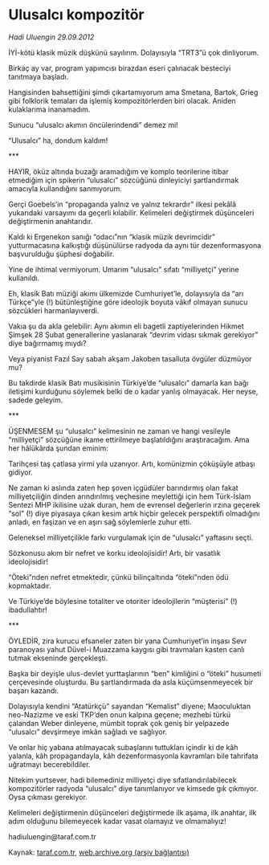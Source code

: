 # Ulusalcı kompozitör 

*Hadi Uluengin 29.09.2012*

<div class="yazi"><p>İYİ-kötü klasik müzik düşkünü sayılırım. Dolayısıyla “TRT3”ü çok dinliyorum. </p>
<p>Birkaç ay var, program yapımcısı birazdan eseri çalınacak besteciyi tanıtmaya başladı. </p>
<p>Hangisinden bahsettiğini şimdi çıkartamıyorum ama Smetana, Bartok, Grieg gibi folklorik temaları da işlemiş kompozitörlerden biri olacak. Aniden kulaklarıma inanamadım. </p>
<p>Sunucu “ulusalcı akımın öncülerindendi” demez mi! </p>
<p>“Ulusalcı” ha, dondum kaldım! </p>
<p>*** </p>
<p>HAYIR, öküz altında buzağı aramadığım ve komplo teorilerine itibar etmediğim için spikerin “ulusalcı” sözcüğünü dinleyiciyi şartlandırmak amacıyla kullandığını sanmıyorum. </p>
<p>Gerçi Goebels’in “propaganda yalnız ve yalnız tekrardır” ilkesi pekâlâ yukarıdaki varsayımı da geçerli kılabilir. Kelimeleri değiştirmek düşünceleri değiştirmenin anahtarıdır. </p>
<p>Kaldı ki Ergenekon sanığı “odacı”nın “klasik müzik devrimcidir” yutturmacasına kalkıştığı düşünülürse radyoda da aynı tür dezenformasyona başvurulduğu şüphesi doğabilir. </p>
<p>Yine de ihtimal vermiyorum. Umarım “ulusalcı” sıfatı “milliyetçi” yerine kullanıldı. </p>
<p>Eh, klasik Batı müziği akımı ülkemizde Cumhuriyet’le, dolayısıyla da “arı Türkçe”yle (!) bütünleştiğine göre ideolojik boyuta vâkıf olmayan sunucu sözcükleri harmanlayıverdi. </p>
<p>Vakıa şu da akla gelebilir: Aynı akımın eli bagetli zaptiyelerinden Hikmet Şimşek 28 Şubat generallerine yaslanarak “devrim vidası sıkmak gerekiyor” diye bağırmamış mıydı? </p>
<p>Veya piyanist Fazıl Say sabah akşam Jakoben tasalluta övgüler düzmüyor mu? </p>
<p>Bu takdirde klasik Batı musikisinin Türkiye’de “ulusalcı” damarla kan bağı iletişimi kurduğunu söylemek belki de o kadar yanlış olmayacak. Her neyse, sadede geleyim. </p>
<p>*** </p>
<p>ÜŞENMESEM şu “ulusalcı” kelimesinin ne zaman ve hangi vesileyle “milliyetçi” sözcüğüne ikame ettirilmeye başlatıldığını araştıracağım. Ama her hâlükârda şundan eminim: </p>
<p>Tarihçesi taş çatlasa yirmi yıla uzanıyor. Artı, komünizmin çöküşüyle atbaşı gidiyor. </p>
<p>Ne zaman ki aslında zaten hep şoven içgüdüler barındırmış olan fakat milliyetçiliğin dinden arındırılmış veçhesine meylettiği için hem Türk-İslam Sentezi  MHP ikilisine uzak duran, hem de evrensel değerlerin ırzına geçerek “sol” (!) diye piyasaya çıkan kesim artık hiçbir gelecek perspektifi olmadığını anladı, en faşizan ve en aşırı sağ söylemlerle zuhur etti. </p>
<p>Geleneksel milliyetçilikle farkı vurgulamak için de “ulusalcı” yaftasını seçti. </p>
<p>Sözkonusu akım bir nefret ve korku ideolojisidir! Artı, bir vasatlık ideolojisidir! </p>
<p>“Öteki”nden nefret etmektedir, çünkü bilinçaltında “öteki”nden ödü kopmaktadır. </p>
<p>Ve Türkiye’de böylesine totaliter ve otoriter ideolojilerin “müşterisi” (!) ibadullahtır! </p>
<p>*** </p>
<p>ÖYLEDİR, zira kurucu efsaneler zaten bir yana Cumhuriyet’in inşası Sevr paranoyası yahut Düvel-i Muazzama kaygısı gibi travmaları kasten canlı tutmak ekseninde gerçekleşti. </p>
<p>Başka bir deyişle ulus-devlet yurttaşlarının “ben” kimliğini o “öteki” husumeti çerçevesinde oluşturdu. Bu şartlandırmada da asla küçümsenmeyecek bir başarı kazandı. </p>
<p>Dolayısıyla kendini “Atatürkçü” sayandan “Kemalist” diyene; Maoculuktan neo-Nazizme ve eski TKP’den onun kalpına geçene; mezhebi türkü çalandan Weber dinleyene, mümbit toprak çok geniş bir yelpazede “ulusalcı” devşirmeye imkân sağladı ve sağlıyor. </p>
<p>Ve onlar hiç yabana atılmayacak subaşlarını tuttukları içindir ki de kâh yalanla, kâh propagandayla, kâh dezenformasyonla kavramları bile tahrifata uğratmayı becerebildiler. </p>
<p>Nitekim yurtsever, hadi bilemediniz milliyetçi diye sıfatlandırılabilecek kompozitörler radyoda “ulusalcı” diye tanımlanıyor ve kimsede gık çıkmıyor. Oysa çıkması gerekiyor. </p>
<p>Kelimeleri değiştirmenin düşünceleri değiştirmede ilk aşama, ilk anahtar, ilk adım olduğunu bilemeyecek kadar vasat olamayız ve olmamalıyız! </p>
<p>hadiuluengin@taraf.com.tr </p>
</div>

Kaynak: [taraf.com.tr](http://www.taraf.com.tr/hadi-uluengin/makale-ulusalci-kompozitor.htm), [web.archive.org (arşiv bağlantısı)](http://web.archive.org/web/20130623124910/http://www.taraf.com.tr/hadi-uluengin/makale-ulusalci-kompozitor.htm)
